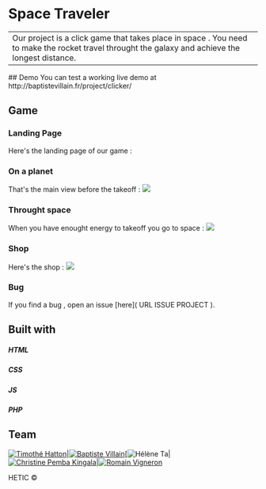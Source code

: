 # Space Traveler
<table>
	<tr>
		<td>
			Our project is a click game that takes place in space .
			You need to make the rocket travel throught the galaxy and achieve the longest distance.
		</td>
	</tr>
</table>
## Demo
You can test a working live demo at http://baptistevillain.fr/project/clicker/

## Game

### Landing Page
Here's the landing page of our game :

<!-- ![](PHOTO OU GIF) -->

### On a planet
That's the main view before the takeoff :
![](http://giphy.com/gifs/l0MYBZ4fXOnwYkT5e)

### Throught space
When you have enought energy to takeoff you go to space :
![](http://giphy.com/gifs/3oz8xOO2HxKDD4RysU)
### Shop	
Here's the shop : 
![](http://giphy.com/gifs/l0MYBZ4fXOnwYkT5e)

### Bug

If you find a bug , open an issue [here]( URL ISSUE PROJECT ).

## Built with 

##### HTML
##### CSS
##### JS
##### PHP

## Team

[![Timothé Hatton](https://avatars0.githubusercontent.com/u/17114378?v=3&s=144)](https://github.com/timothee-h)|[![Baptiste Villain](https://avatars0.githubusercontent.com/u/17247097?v=3&s=144)](https://github.com/BaptisteVillain)[![Hélène Ta](https://avatars3.githubusercontent.com/u/17271978?v=3&s=144)|[![Christine Pemba Kingala](https://avatars2.githubusercontent.com/u/17247202?v=3&s=144)](https://github.com/kristinee3)|[![Romain Vigneron](https://avatars2.githubusercontent.com/u/17247202?v=3&s=144)](https://github.com/RomainVS)

HETIC ©
